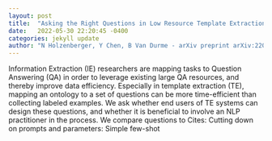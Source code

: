 ```yaml
---
layout: post
title:  "Asking the Right Questions in Low Resource Template Extraction"
date:   2022-05-30 22:20:45 -0400
categories: jekyll update
author: "N Holzenberger, Y Chen, B Van Durme - arXiv preprint arXiv:2205.12643, 2022"
---
```

Information Extraction (IE) researchers are mapping tasks to Question Answering (QA) in order to leverage existing large QA resources, and thereby improve data efficiency. Especially in template extraction (TE), mapping an ontology to a set of questions can be more time-efficient than collecting labeled examples. We ask whether end users of TE systems can design these questions, and whether it is beneficial to involve an NLP practitioner in the process. We compare questions to  Cites: Cutting down on prompts and parameters: Simple few-shot